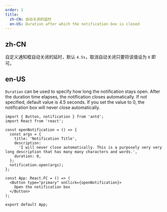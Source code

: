 ```yaml
---
order: 1
title:
  zh-CN: 自动关闭的延时
  en-US: Duration after which the notification box is closed
---
```


## zh-CN

自定义通知框自动关闭的延时，默认 `4.5s`，取消自动关闭只要将该值设为 `0` 即可。

## en-US

`Duration` can be used to specify how long the notification stays open. After the duration time elapses, the notification closes automatically. If not specified, default value is 4.5 seconds. If you set the value to 0, the notification box will never close automatically.

```tsx
import { Button, notification } from 'antd';
import React from 'react';

const openNotification = () => {
  const args = {
    title: 'Notification Title',
    description:
      'I will never close automatically. This is a purposely very very long description that has many many characters and words.',
    duration: 0,
  };
  notification.open(args);
};

const App: React.FC = () => (
  <Button type="primary" onClick={openNotification}>
    Open the notification box
  </Button>
);

export default App;
```
